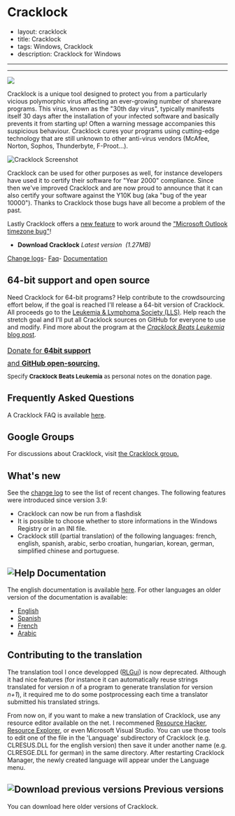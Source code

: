 Cracklock
=========

- layout: cracklock
- title: Cracklock
- tags: Windows, Cracklock
- description: Cracklock for Windows

-----------------------------------------------

-----------------------------------------------
![](cracklock.png)

<script text="text/javascript" src="latestVersion.js" > </script>

Cracklock is a unique tool designed to protect you from a particularly vicious polymorphic virus
affecting an ever-growing number of shareware programs.
This virus, known as the "30th day virus", typically manifests itself 30 days after the installation of your
infected software and basically prevents it from starting up! Often a warning message accompanies this suspicious behaviour.
Cracklock cures your programs using cutting-edge technology that are still unknown to other anti-virus vendors (McAfee, Norton,
Sophos, Thunderbyte, F-Proot...).

![Cracklock Screenshot](cracklock-config-tabs.gif)

Cracklock can be used for other purposes as well, for instance developers have used it to certify their
software for "Year 2000" compliance. Since then we've improved Cracklock and are now proud to announce that
it can also certify your software against the Y10K bug (aka "bug of the year 10000"). Thanks to Cracklock those bugs
have all become a problem of the past.

Lastly Cracklock offers a [new feature](changelog-web/) to work around the
["Microsoft Outlook timezone bug"](http://www.google.com/search?hl=en&q=outlook%20timezone%20problem)!

<ul class="home-download os_windows">
  <li class="os_windows">
  <script>document.write('<a href="downloads/' + latest_setupfile +'" class="download-link download-cracklock">');</script>
  <span><strong>Download Cracklock</strong>
  <em>Latest version <script>document.write(latest_version);</script>&nbsp;(1.27MB)</em></span>
  </a>
  </li>
</ul>
<div class="download-other"><span class="other">
  <a href="changelog-web/">Change logs</a>-
  <a href="cracklock-webfaq/">Faq</a>-
  <a href="xmldoc/cracklock-doc-web/">Documentation</a></span>
</div>


<div style="float:right; margin-left:15px">
  <script type="text/javascript"><!--
google_ad_client = "pub-7250791356906762";
//336x280, date de cr?ation 20/01/08
google_ad_slot = "5772791401";
google_ad_width = 336;
google_ad_height = 280;
//--></script>
<script type="text/javascript"
src="http://pagead2.googlesyndication.com/pagead/show_ads.js">
</script>
</div>

64-bit support and open source
------------------------------

Need Cracklock for 64-bit programs?
Help contribute to the crowdsourcing effort below, if the goal is reached
I'll release a 64-bit version of Cracklock.
All proceeds go to the [Leukemia & Lymphoma Society (LLS)](http://www.lls.org/).
Help reach the stretch goal and I'll put all Cracklock sources on GitHub for everyone to use and modify.
Find more about the program at the [_Cracklock Beats Leukemia_ blog post](../../blog/cracklock-beats-leukemia/).
<br/>

<div class="progress progress-striped"
style="width:500px; height:65px; margin-bottom:0px;">
    <div class="progress-bar" role="progressbar" style="width: 1.17%; font-size:medium; line-height:1.8">
      <a href="https://secure3.convio.net/llswa/site/Donation2?df_id=2220&PROXY_ID=1696060&PROXY_TYPE=20&FR_ID=1510">
      <div style="width:500px">
        Donate for <b>64bit support</b> <br/>
        and <b>GitHub open-sourcing</b>.
      </div>
      </a>
    </div>
</div>
<div style="font-size:small; width:500px">
Specify <b>Cracklock Beats Leukemia</b> as  personal notes on the donation page.</i>
</div>

Frequently Asked Questions
--------------------------

A Cracklock FAQ is available [here](cracklock-webfaq/).

Google Groups
-------------

For discussions about Cracklock, visit [the Cracklock group.](http://groups.google.com/group/cracklock)

What's new
----------

See the [change log](changelog-web/) to see the list of recent changes.
The following features were introduced since version 3.9:

- Cracklock can now be run from a flashdisk
- It is possible to choose whether to store informations in the Windows Registry or in an INI file.
- Cracklock still (partial translation) of the following languages: french, english, spanish, arabic, serbo croatian, hungarian, korean, german, simplified chinese and portuguese.

![Help](images/help.gif) Documentation 
--------------------------------------

The english documentation is available [here](xmldoc/cracklock-doc-web/).
For other languages an older version of the documentation is available:

- [English](help/english/index.html)
- [Spanish](help/spanish/index.html)
- [French](help/french/index.html)
- [Arabic](help/arabic/index.html)

Contributing to the translation
-------------------------------

The translation tool I once developped ([RLGui](../others/index.html#rlgui)) is now deprecated.
Although it had nice features (for instance it can automatically reuse strings translated for version *n* of a
program to generate translation for version *n+1*), it required me to do some postprocessing each time a translator
submitted his translated strings.

From now on, if you want to make a new translation of Cracklock, use any resource editor available on the net.
I recommened [Resource Hacker](http://www.users.on.net/johnson/resourcehacker/),
[Resource Explorer](http://www.wilsonc.demon.co.uk/d7resourceexplorer.htm), or even Microsoft Visual Studio.
You can use those tools to edit one of the file in the 'Language' subdirectory of Cracklock
(e.g. CLRESUS.DLL for the english version) then save it under another name
(e.g. CLRESGE.DLL for german) in the same directory.
  After restarting Cracklock Manager, the newly created language will appear under the Language menu.

![Download previous versions](../cracklock/images/download.gif) Previous versions
---------------------------------------------------------------------------------

You can download here older versions of Cracklock.
